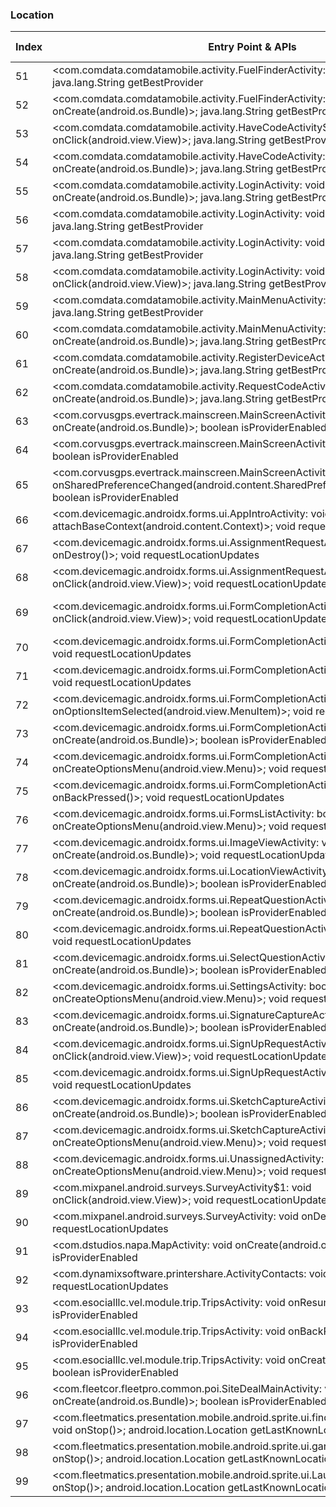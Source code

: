 ### Location
| Index | Entry Point & APIs | Screen shot | Resource id | Label |
| ------------- | ------------- | ------------- |-------------|-------------|
| 51 | <com.comdata.comdatamobile.activity.FuelFinderActivity: void onResume()>; java.lang.String getBestProvider | ![](C:\Users\hfu\Documents\COSMOS\output\py\Play_win8\Business\com.comdata.comdatamobile\com.comdata.comdatamobile.activity.FuelFinderActivity.png) |  | |
| 52 | <com.comdata.comdatamobile.activity.FuelFinderActivity: void onCreate(android.os.Bundle)>; java.lang.String getBestProvider | ![](C:\Users\hfu\Documents\COSMOS\output\py\Play_win8\Business\com.comdata.comdatamobile\com.comdata.comdatamobile.activity.FuelFinderActivity.png) |  | |
| 53 | <com.comdata.comdatamobile.activity.HaveCodeActivity$1: void onClick(android.view.View)>; java.lang.String getBestProvider | ![](C:\Users\hfu\Documents\COSMOS\output\py\Play_win8\Business\com.comdata.comdatamobile\com.comdata.comdatamobile.activity.HaveCodeActivity.png) |  | |
| 54 | <com.comdata.comdatamobile.activity.HaveCodeActivity: void onCreate(android.os.Bundle)>; java.lang.String getBestProvider | ![](C:\Users\hfu\Documents\COSMOS\output\py\Play_win8\Business\com.comdata.comdatamobile\com.comdata.comdatamobile.activity.HaveCodeActivity.png) |  | |
| 55 | <com.comdata.comdatamobile.activity.LoginActivity: void onCreate(android.os.Bundle)>; java.lang.String getBestProvider | ![](C:\Users\hfu\Documents\COSMOS\output\py\Play_win8\Business\com.comdata.comdatamobile\com.comdata.comdatamobile.activity.LoginActivity.png) |  | |
| 56 | <com.comdata.comdatamobile.activity.LoginActivity: void onResume()>; java.lang.String getBestProvider | ![](C:\Users\hfu\Documents\COSMOS\output\py\Play_win8\Business\com.comdata.comdatamobile\com.comdata.comdatamobile.activity.LoginActivity.png) |  | |
| 57 | <com.comdata.comdatamobile.activity.LoginActivity: void onDestroy()>; java.lang.String getBestProvider | ![](C:\Users\hfu\Documents\COSMOS\output\py\Play_win8\Business\com.comdata.comdatamobile\com.comdata.comdatamobile.activity.LoginActivity.png) |  | |
| 58 | <com.comdata.comdatamobile.activity.LoginActivity: void onClick(android.view.View)>; java.lang.String getBestProvider | ![](C:\Users\hfu\Documents\COSMOS\output\py\Play_win8\Business\com.comdata.comdatamobile\com.comdata.comdatamobile.activity.LoginActivity.png) |  | |
| 59 | <com.comdata.comdatamobile.activity.MainMenuActivity: void onResume()>; java.lang.String getBestProvider | ![](C:\Users\hfu\Documents\COSMOS\output\py\Play_win8\Business\com.comdata.comdatamobile\com.comdata.comdatamobile.activity.MainMenuActivity.png) |  | |
| 60 | <com.comdata.comdatamobile.activity.MainMenuActivity: void onCreate(android.os.Bundle)>; java.lang.String getBestProvider | ![](C:\Users\hfu\Documents\COSMOS\output\py\Play_win8\Business\com.comdata.comdatamobile\com.comdata.comdatamobile.activity.MainMenuActivity.png) |  | |
| 61 | <com.comdata.comdatamobile.activity.RegisterDeviceActivity: void onCreate(android.os.Bundle)>; java.lang.String getBestProvider | ![](C:\Users\hfu\Documents\COSMOS\output\py\Play_win8\Business\com.comdata.comdatamobile\com.comdata.comdatamobile.activity.RegisterDeviceActivity.png) |  | |
| 62 | <com.comdata.comdatamobile.activity.RequestCodeActivity: void onCreate(android.os.Bundle)>; java.lang.String getBestProvider | ![](C:\Users\hfu\Documents\COSMOS\output\py\Play_win8\Business\com.comdata.comdatamobile\com.comdata.comdatamobile.activity.RequestCodeActivity.png) |  | |
| 63 | <com.corvusgps.evertrack.mainscreen.MainScreenActivity: void onCreate(android.os.Bundle)>; boolean isProviderEnabled | ![](C:\Users\hfu\Documents\COSMOS\output\py\Play_win8\Business\com.corvusgps.evertrack\com.corvusgps.evertrack.mainscreen.MainScreenActivity.png) |  | |
| 64 | <com.corvusgps.evertrack.mainscreen.MainScreenActivity: void onResume()>; boolean isProviderEnabled | ![](C:\Users\hfu\Documents\COSMOS\output\py\Play_win8\Business\com.corvusgps.evertrack\com.corvusgps.evertrack.mainscreen.MainScreenActivity.png) |  | |
| 65 | <com.corvusgps.evertrack.mainscreen.MainScreenActivity: void onSharedPreferenceChanged(android.content.SharedPreferences,java.lang.String)>; boolean isProviderEnabled | ![](C:\Users\hfu\Documents\COSMOS\output\py\Play_win8\Business\com.corvusgps.evertrack\com.corvusgps.evertrack.mainscreen.MainScreenActivity.png) |  | |
| 66 | <com.devicemagic.androidx.forms.ui.AppIntroActivity: void attachBaseContext(android.content.Context)>; void requestLocationUpdates | ![](C:\Users\hfu\Documents\COSMOS\output\py\Play_win8\Business\com.devicemagic.androidx.forms\com.devicemagic.androidx.forms.ui.AppIntroActivity.png) |  | |
| 67 | <com.devicemagic.androidx.forms.ui.AssignmentRequestActivity: void onDestroy()>; void requestLocationUpdates | ![](C:\Users\hfu\Documents\COSMOS\output\py\Play_win8\Business\com.devicemagic.androidx.forms\com.devicemagic.androidx.forms.ui.AssignmentRequestActivity.png) |  | |
| 68 | <com.devicemagic.androidx.forms.ui.AssignmentRequestActivity$1: void onClick(android.view.View)>; void requestLocationUpdates | ![](C:\Users\hfu\Documents\COSMOS\output\py\Play_win8\Business\com.devicemagic.androidx.forms\com.devicemagic.androidx.forms.ui.AssignmentRequestActivity.png) |  | |
| 69 | <com.devicemagic.androidx.forms.ui.FormCompletionActivity$15: void onClick(android.view.View)>; void requestLocationUpdates | ![](C:\Users\hfu\Documents\COSMOS\output\py\Play_win8\Business\com.devicemagic.androidx.forms\com.devicemagic.androidx.forms.ui.FormCompletionActivity.png) | {'2131361955': <sensitive_component.SensitiveComponent.SensitiveView object at 0x0A4D3F30>} | |
| 70 | <com.devicemagic.androidx.forms.ui.FormCompletionActivity: void onResume()>; void requestLocationUpdates | ![](C:\Users\hfu\Documents\COSMOS\output\py\Play_win8\Business\com.devicemagic.androidx.forms\com.devicemagic.androidx.forms.ui.FormCompletionActivity.png) |  | |
| 71 | <com.devicemagic.androidx.forms.ui.FormCompletionActivity: void onDestroy()>; void requestLocationUpdates | ![](C:\Users\hfu\Documents\COSMOS\output\py\Play_win8\Business\com.devicemagic.androidx.forms\com.devicemagic.androidx.forms.ui.FormCompletionActivity.png) |  | |
| 72 | <com.devicemagic.androidx.forms.ui.FormCompletionActivity: boolean onOptionsItemSelected(android.view.MenuItem)>; void requestLocationUpdates | ![](C:\Users\hfu\Documents\COSMOS\output\py\Play_win8\Business\com.devicemagic.androidx.forms\com.devicemagic.androidx.forms.ui.FormCompletionActivity.png) |  | |
| 73 | <com.devicemagic.androidx.forms.ui.FormCompletionActivity: void onCreate(android.os.Bundle)>; boolean isProviderEnabled | ![](C:\Users\hfu\Documents\COSMOS\output\py\Play_win8\Business\com.devicemagic.androidx.forms\com.devicemagic.androidx.forms.ui.FormCompletionActivity.png) |  | |
| 74 | <com.devicemagic.androidx.forms.ui.FormCompletionActivity: boolean onCreateOptionsMenu(android.view.Menu)>; void requestLocationUpdates | ![](C:\Users\hfu\Documents\COSMOS\output\py\Play_win8\Business\com.devicemagic.androidx.forms\com.devicemagic.androidx.forms.ui.FormCompletionActivity.png) |  | |
| 75 | <com.devicemagic.androidx.forms.ui.FormCompletionActivity: void onBackPressed()>; void requestLocationUpdates | ![](C:\Users\hfu\Documents\COSMOS\output\py\Play_win8\Business\com.devicemagic.androidx.forms\com.devicemagic.androidx.forms.ui.FormCompletionActivity.png) |  | |
| 76 | <com.devicemagic.androidx.forms.ui.FormsListActivity: boolean onCreateOptionsMenu(android.view.Menu)>; void requestLocationUpdates | ![](C:\Users\hfu\Documents\COSMOS\output\py\Play_win8\Business\com.devicemagic.androidx.forms\com.devicemagic.androidx.forms.ui.FormsListActivity.png) |  | |
| 77 | <com.devicemagic.androidx.forms.ui.ImageViewActivity: void onCreate(android.os.Bundle)>; void requestLocationUpdates | ![](C:\Users\hfu\Documents\COSMOS\output\py\Play_win8\Business\com.devicemagic.androidx.forms\com.devicemagic.androidx.forms.ui.ImageViewActivity.png) |  | |
| 78 | <com.devicemagic.androidx.forms.ui.LocationViewActivity: void onCreate(android.os.Bundle)>; boolean isProviderEnabled | ![](C:\Users\hfu\Documents\COSMOS\output\py\Play_win8\Business\com.devicemagic.androidx.forms\com.devicemagic.androidx.forms.ui.LocationViewActivity.png) |  | |
| 79 | <com.devicemagic.androidx.forms.ui.RepeatQuestionActivity: void onCreate(android.os.Bundle)>; boolean isProviderEnabled | ![](C:\Users\hfu\Documents\COSMOS\output\py\Play_win8\Business\com.devicemagic.androidx.forms\com.devicemagic.androidx.forms.ui.RepeatQuestionActivity.png) |  | |
| 80 | <com.devicemagic.androidx.forms.ui.RepeatQuestionActivity: void onDestroy()>; void requestLocationUpdates | ![](C:\Users\hfu\Documents\COSMOS\output\py\Play_win8\Business\com.devicemagic.androidx.forms\com.devicemagic.androidx.forms.ui.RepeatQuestionActivity.png) |  | |
| 81 | <com.devicemagic.androidx.forms.ui.SelectQuestionActivity: void onCreate(android.os.Bundle)>; boolean isProviderEnabled | ![](C:\Users\hfu\Documents\COSMOS\output\py\Play_win8\Business\com.devicemagic.androidx.forms\com.devicemagic.androidx.forms.ui.SelectQuestionActivity.png) |  | |
| 82 | <com.devicemagic.androidx.forms.ui.SettingsActivity: boolean onCreateOptionsMenu(android.view.Menu)>; void requestLocationUpdates | ![](C:\Users\hfu\Documents\COSMOS\output\py\Play_win8\Business\com.devicemagic.androidx.forms\com.devicemagic.androidx.forms.ui.SettingsActivity.png) |  | |
| 83 | <com.devicemagic.androidx.forms.ui.SignatureCaptureActivity: void onCreate(android.os.Bundle)>; boolean isProviderEnabled | ![](C:\Users\hfu\Documents\COSMOS\output\py\Play_win8\Business\com.devicemagic.androidx.forms\com.devicemagic.androidx.forms.ui.SignatureCaptureActivity.png) |  | |
| 84 | <com.devicemagic.androidx.forms.ui.SignUpRequestActivity$1: void onClick(android.view.View)>; void requestLocationUpdates | ![](C:\Users\hfu\Documents\COSMOS\output\py\Play_win8\Business\com.devicemagic.androidx.forms\com.devicemagic.androidx.forms.ui.SignUpRequestActivity.png) |  | |
| 85 | <com.devicemagic.androidx.forms.ui.SignUpRequestActivity: void onDestroy()>; void requestLocationUpdates | ![](C:\Users\hfu\Documents\COSMOS\output\py\Play_win8\Business\com.devicemagic.androidx.forms\com.devicemagic.androidx.forms.ui.SignUpRequestActivity.png) |  | |
| 86 | <com.devicemagic.androidx.forms.ui.SketchCaptureActivity: void onCreate(android.os.Bundle)>; boolean isProviderEnabled | ![](C:\Users\hfu\Documents\COSMOS\output\py\Play_win8\Business\com.devicemagic.androidx.forms\com.devicemagic.androidx.forms.ui.SketchCaptureActivity.png) |  | |
| 87 | <com.devicemagic.androidx.forms.ui.SketchCaptureActivity: boolean onCreateOptionsMenu(android.view.Menu)>; void requestLocationUpdates | ![](C:\Users\hfu\Documents\COSMOS\output\py\Play_win8\Business\com.devicemagic.androidx.forms\com.devicemagic.androidx.forms.ui.SketchCaptureActivity.png) |  | |
| 88 | <com.devicemagic.androidx.forms.ui.UnassignedActivity: boolean onCreateOptionsMenu(android.view.Menu)>; void requestLocationUpdates | ![](C:\Users\hfu\Documents\COSMOS\output\py\Play_win8\Business\com.devicemagic.androidx.forms\com.devicemagic.androidx.forms.ui.UnassignedActivity.png) |  | |
| 89 | <com.mixpanel.android.surveys.SurveyActivity$1: void onClick(android.view.View)>; void requestLocationUpdates | ![](C:\Users\hfu\Documents\COSMOS\output\py\Play_win8\Business\com.devicemagic.androidx.forms\com.mixpanel.android.surveys.SurveyActivity.png) |  | |
| 90 | <com.mixpanel.android.surveys.SurveyActivity: void onDestroy()>; void requestLocationUpdates | ![](C:\Users\hfu\Documents\COSMOS\output\py\Play_win8\Business\com.devicemagic.androidx.forms\com.mixpanel.android.surveys.SurveyActivity.png) |  | |
| 91 | <com.dstudios.napa.MapActivity: void onCreate(android.os.Bundle)>; boolean isProviderEnabled | ![](C:\Users\hfu\Documents\COSMOS\output\py\Play_win8\Business\com.dstudios.napa\com.dstudios.napa.MapActivity.png) |  | |
| 92 | <com.dynamixsoftware.printershare.ActivityContacts: void onStop()>; void requestLocationUpdates | ![](C:\Users\hfu\Documents\COSMOS\output\py\Play_win8\Business\com.dynamixsoftware.printershare\com.dynamixsoftware.printershare.ActivityContacts.png) |  | |
| 93 | <com.esocialllc.vel.module.trip.TripsActivity: void onResume()>; boolean isProviderEnabled | ![](C:\Users\hfu\Documents\COSMOS\output\py\Play_win8\Business\com.esocialllc.vel\com.esocialllc.vel.module.trip.TripsActivity.png) |  | |
| 94 | <com.esocialllc.vel.module.trip.TripsActivity: void onBackPressed()>; boolean isProviderEnabled | ![](C:\Users\hfu\Documents\COSMOS\output\py\Play_win8\Business\com.esocialllc.vel\com.esocialllc.vel.module.trip.TripsActivity.png) |  | |
| 95 | <com.esocialllc.vel.module.trip.TripsActivity: void onCreate(android.os.Bundle)>; boolean isProviderEnabled | ![](C:\Users\hfu\Documents\COSMOS\output\py\Play_win8\Business\com.esocialllc.vel\com.esocialllc.vel.module.trip.TripsActivity.png) |  | |
| 96 | <com.fleetcor.fleetpro.common.poi.SiteDealMainActivity: void onCreate(android.os.Bundle)>; boolean isProviderEnabled | ![](C:\Users\hfu\Documents\COSMOS\output\py\Play_win8\Business\com.fleetcor.prepaidcard\com.fleetcor.fleetpro.common.poi.SiteDealMainActivity.png) |  | |
| 97 | <com.fleetmatics.presentation.mobile.android.sprite.ui.findnearest.AtvFindNearest: void onStop()>; android.location.Location getLastKnownLocation | ![](C:\Users\hfu\Documents\COSMOS\output\py\Play_win8\Business\com.fleetmatics.presentation.mobile.android.sprite\com.fleetmatics.presentation.mobile.android.sprite.ui.findnearest.AtvFindNearest.png) |  | |
| 98 | <com.fleetmatics.presentation.mobile.android.sprite.ui.garmin.AtvGarminMap: void onStop()>; android.location.Location getLastKnownLocation | ![](C:\Users\hfu\Documents\COSMOS\output\py\Play_win8\Business\com.fleetmatics.presentation.mobile.android.sprite\com.fleetmatics.presentation.mobile.android.sprite.ui.garmin.AtvGarminMap.png) |  | |
| 99 | <com.fleetmatics.presentation.mobile.android.sprite.ui.LaunchActivity: void onStop()>; android.location.Location getLastKnownLocation | ![](C:\Users\hfu\Documents\COSMOS\output\py\Play_win8\Business\com.fleetmatics.presentation.mobile.android.sprite\com.fleetmatics.presentation.mobile.android.sprite.ui.LaunchActivity.png) |  | |
